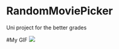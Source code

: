 # RandomMoviePicker
Uni project for the better grades

#My GIF
![](https://github.com/csbot98/RandomMoviePicker/random_movie_picker_preview.gif)
